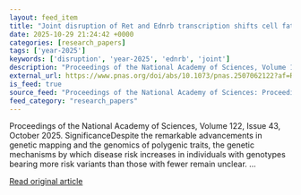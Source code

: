 ```yaml
---
layout: feed_item
title: "Joint disruption of Ret and Ednrb transcription shifts cell fate trajectories in the enteric nervous system in Hirschsprung disease"
date: 2025-10-29 21:24:42 +0000
categories: [research_papers]
tags: ['year-2025']
keywords: ['disruption', 'year-2025', 'ednrb', 'joint']
description: "Proceedings of the National Academy of Sciences, Volume 122, Issue 43, October 2025"
external_url: https://www.pnas.org/doi/abs/10.1073/pnas.2507062122?af=R
is_feed: true
source_feed: "Proceedings of the National Academy of Sciences: Proceedings of the National Academy of Sciences: Table of Contents"
feed_category: "research_papers"
---
```


Proceedings of the National Academy of Sciences, Volume 122, Issue 43, October 2025. SignificanceDespite the remarkable advancements in genetic mapping and the genomics of polygenic traits, the genetic mechanisms by which disease risk increases in individuals with genotypes bearing more risk variants than those with fewer remain unclear. ...

[Read original article](https://www.pnas.org/doi/abs/10.1073/pnas.2507062122?af=R)
